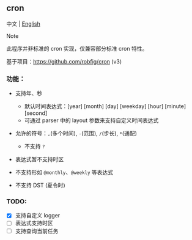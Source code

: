 ## cron

中文 | [English](README_EN.md)  

> [!NOTE]  
> 此程序并非标准的 cron 实现，仅兼容部分标准 cron 特性。  

基于项目：https://github.com/robfig/cron (v3)  

### 功能：  

- 支持年、秒
  - 默认时间表达式：[year] [month] [day] [weekday] [hour] [minute] [second]  
  - 可通过 parser 中的 layout 参数来支持自定义时间表达式  

- 允许的符号：`,`(多个时间), `-`(范围), `/`(步长), `*`(通配)  
  - 不支持 `?`  

- 表达式暂不支持时区  

- 不支持形如 `@monthly`、`@weekly` 等表达式  

- 不支持 DST (夏令时)  

### TODO:  

- [x] 支持自定义 logger  
- [ ] 表达式支持时区  
- [ ] 支持查询当前任务  
